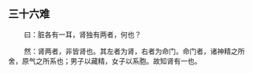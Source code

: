 ## 三十六难
<p>&emsp;&emsp;
曰：脏各有一耳，肾独有两者，何也？
</p>
<p>&emsp;&emsp;
然：肾两者，非皆肾也。其左者为肾，右者为命门。命门者，诸神精之所舍，原气之所系也；男子以藏精，女子以系胞。故知肾有一也。
</p>



